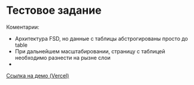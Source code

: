 # Тестовое задание

Коментарии:

- Архитектура FSD, но данные с таблицы абстрогированы просто до table
- При дальнейшем масштабировании, страницу с таблицей необходимо разнести на рызне слои
- 

[Ссылка на демо (Vercel)](https://test-pryaniky.vercel.app/)
